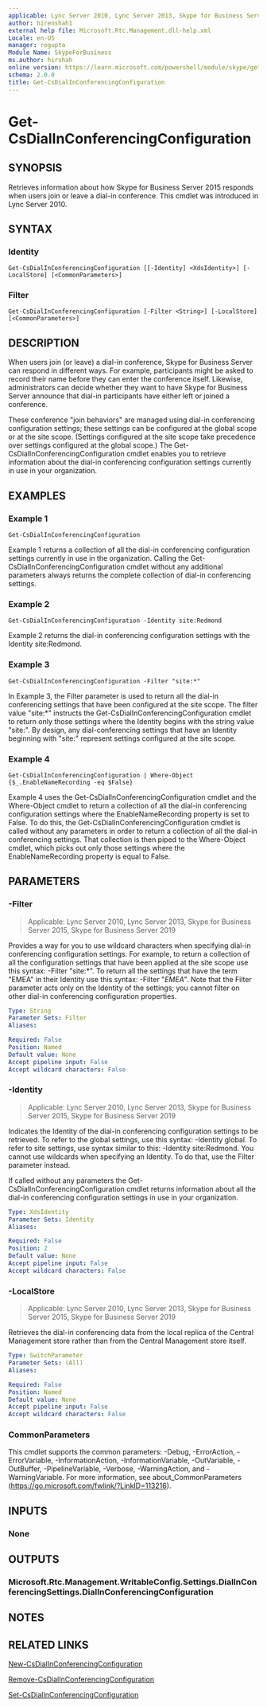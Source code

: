 ```yaml
---
applicable: Lync Server 2010, Lync Server 2013, Skype for Business Server 2015, Skype for Business Server 2019
author: hirenshah1
external help file: Microsoft.Rtc.Management.dll-help.xml
Locale: en-US
manager: rogupta
Module Name: SkypeForBusiness
ms.author: hirshah
online version: https://learn.microsoft.com/powershell/module/skype/get-csdialinconferencingconfiguration
schema: 2.0.0
title: Get-CsDialInConferencingConfiguration
---
```


# Get-CsDialInConferencingConfiguration

## SYNOPSIS
Retrieves information about how Skype for Business Server 2015 responds when users join or leave a dial-in conference.
This cmdlet was introduced in Lync Server 2010.


## SYNTAX

### Identity
```
Get-CsDialInConferencingConfiguration [[-Identity] <XdsIdentity>] [-LocalStore] [<CommonParameters>]
```

### Filter
```
Get-CsDialInConferencingConfiguration [-Filter <String>] [-LocalStore] [<CommonParameters>]
```

## DESCRIPTION
When users join (or leave) a dial-in conference, Skype for Business Server can respond in different ways.
For example, participants might be asked to record their name before they can enter the conference itself.
Likewise, administrators can decide whether they want to have Skype for Business Server announce that dial-in participants have either left or joined a conference.

These conference "join behaviors" are managed using dial-in conferencing configuration settings; these settings can be configured at the global scope or at the site scope.
(Settings configured at the site scope take precedence over settings configured at the global scope.) The Get-CsDialInConferencingConfiguration cmdlet enables you to retrieve information about the dial-in conferencing configuration settings currently in use in your organization.


## EXAMPLES

### Example 1
```
Get-CsDialInConferencingConfiguration
```

Example 1 returns a collection of all the dial-in conferencing configuration settings currently in use in the organization.
Calling the Get-CsDialInConferencingConfiguration cmdlet without any additional parameters always returns the complete collection of dial-in conferencing settings.

### Example 2
```
Get-CsDialInConferencingConfiguration -Identity site:Redmond
```

Example 2 returns the dial-in conferencing configuration settings with the Identity site:Redmond.

### Example 3
```
Get-CsDialInConferencingConfiguration -Filter "site:*"
```

In Example 3, the Filter parameter is used to return all the dial-in conferencing settings that have been configured at the site scope.
The filter value "site:*" instructs the Get-CsDialInConferencingConfiguration cmdlet to return only those settings where the Identity begins with the string value "site:".
By design, any dial-conferencing settings that have an Identity beginning with "site:" represent settings configured at the site scope.

### Example 4
```
Get-CsDialInConferencingConfiguration | Where-Object {$_.EnableNameRecording -eq $False}
```

Example 4 uses the Get-CsDialInConferencingConfiguration cmdlet and the Where-Object cmdlet to return a collection of all the dial-in conferencing configuration settings where the EnableNameRecording property is set to False.
To do this, the Get-CsDialInConferencingConfiguration cmdlet is called without any parameters in order to return a collection of all the dial-in conferencing settings.
That collection is then piped to the Where-Object cmdlet, which picks out only those settings where the EnableNameRecording property is equal to False.


## PARAMETERS

### -Filter

> Applicable: Lync Server 2010, Lync Server 2013, Skype for Business Server 2015, Skype for Business Server 2019

Provides a way for you to use wildcard characters when specifying dial-in conferencing configuration settings.
For example, to return a collection of all the configuration settings that have been applied at the site scope use this syntax: -Filter "site:*".
To return all the settings that have the term "EMEA" in their Identity use this syntax: -Filter "*EMEA*".
Note that the Filter parameter acts only on the Identity of the settings; you cannot filter on other dial-in conferencing configuration properties.

```yaml
Type: String
Parameter Sets: Filter
Aliases:

Required: False
Position: Named
Default value: None
Accept pipeline input: False
Accept wildcard characters: False
```

### -Identity

> Applicable: Lync Server 2010, Lync Server 2013, Skype for Business Server 2015, Skype for Business Server 2019

Indicates the Identity of the dial-in conferencing configuration settings to be retrieved.
To refer to the global settings, use this syntax: -Identity global.
To refer to site settings, use syntax similar to this: -Identity site:Redmond.
You cannot use wildcards when specifying an Identity.
To do that, use the Filter parameter instead.

If called without any parameters the Get-CsDialInConferencingConfiguration cmdlet returns information about all the dial-in conferencing configuration settings in use in your organization.

```yaml
Type: XdsIdentity
Parameter Sets: Identity
Aliases:

Required: False
Position: 2
Default value: None
Accept pipeline input: False
Accept wildcard characters: False
```

### -LocalStore

> Applicable: Lync Server 2010, Lync Server 2013, Skype for Business Server 2015, Skype for Business Server 2019

Retrieves the dial-in conferencing data from the local replica of the Central Management store rather than from the Central Management store itself.

```yaml
Type: SwitchParameter
Parameter Sets: (All)
Aliases:

Required: False
Position: Named
Default value: None
Accept pipeline input: False
Accept wildcard characters: False
```

### CommonParameters
This cmdlet supports the common parameters: -Debug, -ErrorAction, -ErrorVariable, -InformationAction, -InformationVariable, -OutVariable, -OutBuffer, -PipelineVariable, -Verbose, -WarningAction, and -WarningVariable. For more information, see about_CommonParameters (https://go.microsoft.com/fwlink/?LinkID=113216).


## INPUTS

### None


## OUTPUTS

### Microsoft.Rtc.Management.WritableConfig.Settings.DialInConferencingSettings.DialInConferencingConfiguration


## NOTES


## RELATED LINKS

[New-CsDialInConferencingConfiguration](New-CsDialInConferencingConfiguration.md)

[Remove-CsDialInConferencingConfiguration](Remove-CsDialInConferencingConfiguration.md)

[Set-CsDialInConferencingConfiguration](Set-CsDialInConferencingConfiguration.md)
